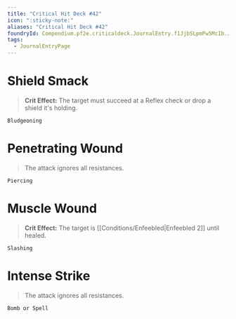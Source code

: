 ```yaml
---
title: "Critical Hit Deck #42"
icon: ":sticky-note:"
aliases: "Critical Hit Deck #42"
foundryId: Compendium.pf2e.criticaldeck.JournalEntry.f1JjbSLpmPw5McIb.JournalEntryPage.ZNh4PvHcmQEOa65W
tags:
  - JournalEntryPage
---
```

# Shield Smack

> **Crit Effect:** The target must succeed at a Reflex check or drop a shield it's holding.

`Bludgeoning`

# Penetrating Wound

> The attack ignores all resistances.

`Piercing`

# Muscle Wound

> **Crit Effect:** The target is [[Conditions/Enfeebled|Enfeebled 2]] until healed.

`Slashing`

# Intense Strike

> The attack ignores all resistances.

`Bomb or Spell`